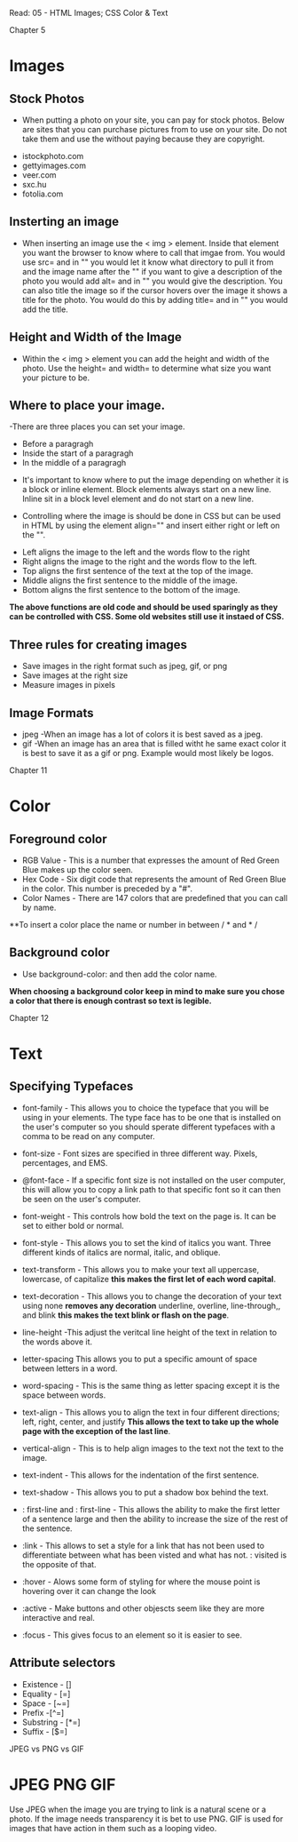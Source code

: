 Read: 05 - HTML Images; CSS Color & Text

Chapter 5

# Images

## Stock Photos

* When putting a photo on your site, you can pay for stock photos.  Below are sites that you can purchase pictures from to use on your site.  Do not take them and use the without paying because they are copyright.

- istockphoto.com
- gettyimages.com
- veer.com
- sxc.hu
- fotolia.com

## Insterting an image

* When inserting an image use the < img > element.  Inside that element you want the browser to know where to call that imgae from.  You would use src= and in "" you would let it know what directory to pull it from and the image name after the "" if you want to give a description of the photo you would add alt= and in "" you would give the description.  You can also title the image so if the cursor hovers over the image it shows a title for the photo.  You would do this by adding title= and in "" you would add the title.

## Height and Width of the Image

- Within the < img > element you can add the height and width of the photo.  Use the height= and width= to determine what size you want your picture to be.

## Where to place your image.

-There are three places you can set your image.

* Before a paragragh
* Inside the start of a paragragh
* In the middle of a paragragh

- It's important to know where to put the image depending on whether it is a block or inline element. Block elements always start on a new line. Inline sit in a block level element and do not start on a new line.

- Controlling where the image is should be done in CSS but can be used in HTML by using the element align="" and insert either right or left on the "".

* Left aligns the image to the left and the words flow to the right
* Right aligns the image to the right and the words flow to the left.
* Top aligns the first sentence of the text at the top of the image.
* Middle aligns the first sentence to the middle of the image.
* Bottom aligns the first sentence to the bottom of the image.

**The above functions are old code and should be used sparingly as they can be controlled with CSS.  Some old websites still use it instaed of CSS.**

## Three rules for creating images

* Save images in the right format such as jpeg, gif, or png
* Save images at the right size
* Measure images in pixels

## Image Formats

* jpeg -When an image has a lot of colors it is best saved as a jpeg.
* gif -When an image has an area that is filled witht he same exact color it is best to save it as a gif or png.  Example would most likely be logos.

Chapter 11

# Color

## Foreground color

* RGB Value - This is a number that expresses the amount of Red Green Blue makes up the color seen.
* Hex Code - Six digit code that represents the amount of Red Green Blue in the color.  This number is preceded by a "#".
* Color Names - There are 147 colors that are predefined that you can call by name.

**To insert a color place the name or number in between / * and * /

## Background color

* Use background-color: and then add the color name.

**When choosing a background color keep in mind to make sure you chose a color that there is enough contrast so text is legible.**

Chapter 12

# Text

## Specifying Typefaces

- font-family - This allows you to choice the typeface that you will be using in your elements.  The type face has to be one that is installed on the user's computer so you should sperate different typefaces with a comma to be read on any computer.

- font-size - Font sizes are specified in three different way.  Pixels, percentages, and EMS.

- @font-face - If a specific font size is not installed on the user computer, this will allow you to copy a link path to that specific font so it can then be seen on the user's computer.

- font-weight - This controls how bold the text on the page is.  It can be set to either bold or normal.

- font-style - This allows you to set the kind of italics you want.  Three different kinds of italics are normal, italic, and oblique.

- text-transform - This allows you to make your text all uppercase, lowercase, of capitalize **this makes the first let of each word capital**.

- text-decoration - This allows you to change the decoration of your text using none **removes any decoration** underline, overline, line-through,, and blink **this makes the text blink or flash on the page**.

- line-height -This adjust the veritcal line height of the text in relation to the words above it.

- letter-spacing This allows you to put a specific amount of space between letters in a word.  

- word-spacing - This is the same thing as letter spacing except it is the space between words.

- text-align - This allows you to align the text in four different directions; left, right, center, and justify **This allows the text to take up the whole page with the exception of the last line**.

- vertical-align - This is to help align images to the text not the text to the image.

- text-indent - This allows for the indentation of the first sentence.

- text-shadow - This allows you to put a shadow box behind the text.

- : first-line and : first-line - This allows the ability to make the first letter of a sentence large and then the ability to increase the size of the rest of the sentence.

- :link - This allows to set a style for a link that has not been used to differentiate between what has been visted and what has not. : visited is the opposite of that.

- :hover - Alows some form of styling for where the mouse point is hovering over it can change the look

- :active - Make buttons and other objescts seem like they are more interactive and real. 

- :focus - This gives focus to an element so it is easier to see.

## Attribute selectors

- Existence - []
- Equality - [=]
- Space - [~=]
- Prefix -[^=]
- Substring - [*=]
- Suffix - [$=]

JPEG vs PNG vs GIF

# JPEG PNG GIF

Use JPEG when the image you are trying to link is a natural scene or a photo.  If the image needs transparency it is bet to use PNG. GIF is used for images that have action in them such as a looping video.  
